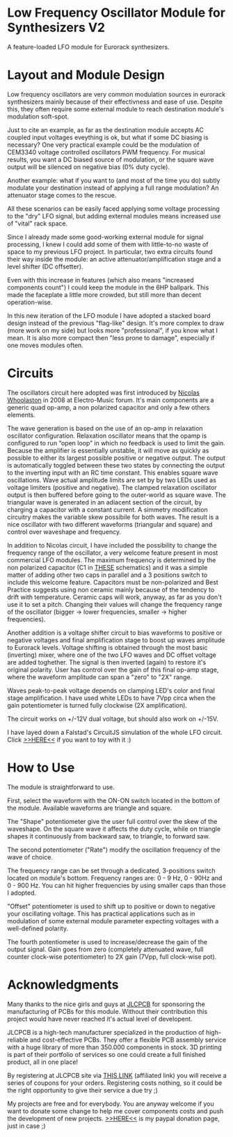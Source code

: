 # Low Frequency Oscillator Module for Synthesizers V2
A feature-loaded LFO module for Eurorack synthesizers.

# Layout and Module Design
Low frequency oscillators are very common modulation sources in eurorack synthesizers mainly because of their effectivness and ease of use. Despite this, they often require some external module to reach destination module's modulation soft-spot.

Just to cite an example, as far as the destination module accepts AC coupled input voltages eveything is ok, but what if some DC biasing is necessary? One very practical example could be the modulation of CEM3340 voltage controlled oscillators PWM frequency. For musical results, you want a DC biased source of modulation, or the square wave output will be silenced on negative bias (0% duty cycle).

Another example: what if you want to (and most of the time you do) subtly modulate your destination instead of applying a full range modulation? An attenuator stage comes to the rescue.

All these scenarios can be easily faced applying some voltage processing to the "dry" LFO signal, but adding external modules means increased use of "vital" rack space.

Since I already made some good-working external module for signal processing, I knew I could add some of them with little-to-no waste of space to my previous LFO project. In particular, two extra circuits found their way inside the module: an active attenuator/amplification stage and a level shifter (DC offsetter).

Even with this increase in features (which also means "increased components count") I could keep the module in the 6HP ballpark. This made the faceplate a little more crowded, but still more than decent operation-wise.

In this new iteration of the LFO module I have adopted a stacked board design instead of the previous "flag-like" design. It's more complex to draw (more work on my side) but looks more "professional", if you know what I mean. It is also more compact then "less prone to damage", especially if one moves modules often.

# Circuits
The oscillators circuit here adopted was first introduced by [Nicolas Whoolaston](https://electro-music.com/) in 2008 at Electro-Music forum. It's main components are a generic quad op-amp, a non polarized capacitor and only a few others elements.

The wave generation is based on the use of an op-amp in relaxation oscillator configuration. Relaxation oscillator means that the opamp is configured to run “open loop” in which no feedback is used to limit the gain. Because the amplifier is essentially unstable, it will move as quickly as possible to either its largest possible positive or negative output. The output is automatically toggled between these two states by connecting the output to the inverting input with an RC time constant. This enables square wave oscillations. Wave actual amplitude limits are set by by two LEDs used as voltage limiters (positive and negative). The clamped relaxation oscillator output is then buffered before going to the outer-world as square wave. The triangular wave is generated in an adiacent section of the circuit, by charging a capacitor with a constant current. A simmetry modification circuitry makes the variable skew possibile for both waves.
The result is a nice oscillator with two different waveforms (triangular and square) and control over waveshape and frequency.

In addition to Nicolas circuit, I have included the possibility to change the frequency range of the oscillator, a very welcome feature present in most commercial LFO modules. The maximum frequency is determined by the non polarized capacitor (C1 in [THESE](https://electro-music.com/forum/phpbb-files/lfo_229.jpg) schematics) and it was a simple matter of adding other two caps in parallel and a 3 positions switch to include this welcome feature.
Capacitors must be non-polarized and Best Practice suggests using non ceramic mainly because of the tendency to drift with temperature. Ceramic caps will work, anyway, as far as you don't use it to set a pitch. Changing their values will change the frequency range of the oscillator (bigger -> lower frequencies, smaller -> higher frequencies).

Another addition is a voltage shifter circuit to bias waveforms to positive or negative voltages and final amplification stage to boost up waves amplitude to Eurorack levels.
Voltage shifting is obtained through the most basic (inverting) mixer, where one of the two LFO waves and DC offset voltage are added toghether. The signal is then inverted (again) to restore it's original polarity.
User has control over the gain of this final op-amp stage, where the waveform amplitude can span a "zero" to "2X" range.

Waves peak-to-peak voltage depends on clamping LED's color and final stage amplification. I have used white LEDs to have 7Vpp circa when the gain potentiometer is turned fully clockwise (2X amplification).

The circuit works on +/-12V dual voltage, but should also work on +/-15V.

I have layed down a Falstad's CircuitJS simulation of the whole LFO circuit. Click [>>HERE<<](https://tinyurl.com/25qswtjy) if you want to toy with it :)

# How to Use
The module is straightforward to use.

First, select the waveform with the ON-ON switch located in the bottom of the module. Available waveforms are triangle and square.

The "Shape" potentiometer give the user full control over the skew of the waveshape. On the square wave it affects the duty cycle, while on triangle shapes it continuously from backward saw, to triangle, to forward saw.

The second potentiometer ("Rate") modify the oscillation frequency of the wave of choice.

The frequency range can be set through a dedicated, 3-positions switch located on module's bottom. Frequency ranges are: 0 - 9 Hz, 0 - 90Hz and 0 - 900 Hz. You can hit higher frequencies by using smaller caps than those I adopted.

"Offset" potentiometer is used to shift up to positive or down to negative your oscillating voltage. This has practical applications such as in modulation of some external module parameter expecting voltages with a well-defined polarity.

The fourth potentiometer is used to increase/decrease the gain of the output signal. Gain goes from zero (completely attenuated wave, full counter clock-wise potentiometer) to 2X gain (7Vpp, full clock-wise pot).

# Acknowledgments
Many thanks to the nice girls and guys at [JLCPCB](https://jlcpcb.com/IAT) for sponsoring the manufacturing of PCBs for this module. Without their contribution this project would have never reached it's actual level of developent.

JLCPCB is a high-tech manufacturer specialized in the production of high-reliable and cost-effective PCBs. They offer a flexible PCB assembly service with a huge library of more than 350.000 components in stock.
3D printing is part of their portfolio of services so one could create a full finished product, all in one place!

By registering at JLCPCB site via [THIS LINK](https://jlcpcb.com/IAT) (affiliated link) you will receive a series of coupons for your orders. Registering costs nothing, so it could be the right opportunity to give their service a due try ;)

My projects are free and for everybody. You are anyway welcome if you want to donate some change to help me cover components costs and push the development of new projects.
[>>HERE<<](https://paypal.me/GuidolinMarco?country.x=IT&locale.x=it_IT) is my paypal donation page, just in case ;)
